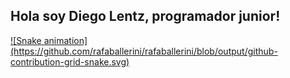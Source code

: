 ## Hola soy Diego Lentz, programador junior!
<div align="center">
  <a href="https://github.com/diegolentz">
 </div>
<div>   
  ![Snake animation](https://github.com/rafaballerini/rafaballerini/blob/output/github-contribution-grid-snake.svg)
</div>
